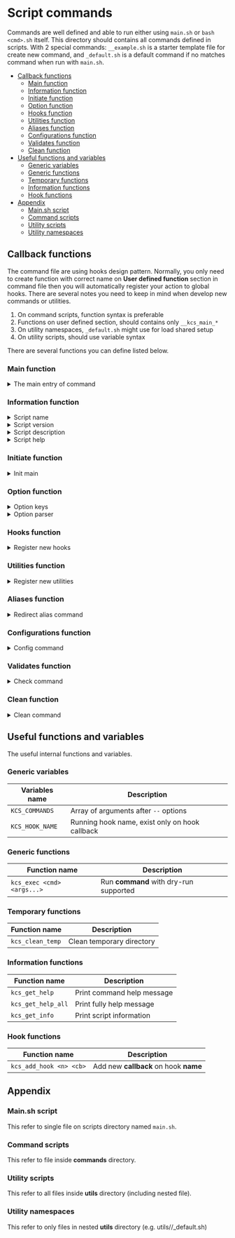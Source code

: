 # Script commands

Commands are well defined and able to run either 
using `main.sh` or `bash <cmd>.sh` itself.
This directory should contains all commands
defined in scripts. With 2 special commands:
`__example.sh` is a starter template file for create new command,
and `_default.sh` is a default command if no matches command
when run with `main.sh`.

- [Callback functions](#callback-functions)
  - [Main function](#main-function)
  - [Information function](#information-function)
  - [Initiate function](#initiate-function)
  - [Option function](#option-function)
  - [Hooks function](#hooks-function)
  - [Utilities function](#utilities-function)
  - [Aliases function](#aliases-function)
  - [Configurations function](#configurations-function)
  - [Validates function](#validates-function)
  - [Clean function](#clean-function)
- [Useful functions and variables](#useful-functions-and-variables)
  - [Generic variables](#generic-variables)
  - [Generic functions](#generic-functions)
  - [Temporary functions](#temporary-functions)
  - [Information functions](#information-functions)
  - [Hook functions](#hook-functions)
- [Appendix](#appendix)
  - [Main.sh script](#mainsh-script)
  - [Command scripts](#command-scripts)
  - [Utility scripts](#utility-scripts)
  - [Utility namespaces](#utility-namespaces)

## Callback functions

The command file are using hooks design pattern.
Normally, you only need to create function with correct name
on **User defined function** section in command file
then you will automatically register your action to global hooks.
There are several notes you need to keep in mind when develop
new commands or utilities.

1. On command scripts, function syntax is preferable
2. Functions on user defined section, should contains only `__kcs_main_*`
3. On utility namespaces, `_default.sh` might use for load shared setup
4. On utility scripts, should use variable syntax

There are several functions you can define listed below.

### Main function

<details><summary>The main entry of command</summary>

```sh
## desc      : The main entry of command;
##             all business logic should be here,
##             or called from here. 
##             If alias exist, main will never run
## return    : <none>
## tags      : @required, @hook:main
__kcs_main() {
  return 0
}

## caller    : hooks
## arguments : <none>
__kcs_main
```

</details>

### Information function

<details><summary>Script name</summary>

```sh
## desc      : script name for help command
## return    : single line name
## tags      : @optional, @hook:init
__kcs_main_name() {
  printf "default"
}

## desc      : function has priority over variable
## tags      : @optional
export KCS_NAME="default"

## caller    : hooks
## arguments : <none>
__kcs_main_name
```

</details>

<details><summary>Script version</summary>

```sh
## desc      : printf script version
## return    : single line version
## tags      : @optional, @hook:init
__kcs_main_version() {
  printf "v1.0.0"
}

## desc      : function has priority over variable
## tags      : @optional
export KCS_VERSION="v1.0.0"

## caller    : hooks
## arguments : <none>
__kcs_main_version
```

</details>

<details><summary>Script description</summary>

```sh
## desc      : printf script description
## return    : single line description
## tags      : @optional, @hook:init
__kcs_main_description() {
  printf "default command"
}

## desc      : function has priority over variable
## tags      : @optional
export KCS_DESCRIPTION="default command"

## caller    : hooks
## arguments : <none>
__kcs_main_description
```

</details>

<details><summary>Script help</summary>

```sh
## desc      : printf script help
## return    : multiple line help message
##             must prefix,suffix with newline
## tags      : @optional, @hook:init
__kcs_main_help() {
  printf "
Options:
  [--test,-t]
    - [required] run test
"
}

## desc      : function has priority over variable
## tags      : @optional
export KCS_HELP="
Options:
  [--test,-t]
    - [required] run test
"

## caller    : hooks
## arguments : <none>
__kcs_main_help
```

</details>

### Initiate function

<details><summary>Init main</summary>

```sh
## desc      : run init after parse all options
## tags      : @optional, @hook:post_init
__kcs_main_init() {
  return 0
}

## caller    : hooks
## arguments : raw arguments
__kcs_main_init
```

</details>

### Option function

<details><summary>Option keys</summary>

```sh
## desc      : The output of this function will pipe to
##             getopts command for parser later.
## return    : single line string with only [a-zA-Z:]
## tags      : @optional, @hook:init
__kcs_main_option_keys() {
  printf "abc"
}
__kcs_main_utils
## desc      : the result will merge together
## tags      : @optional
export KCS_OPTIONS=""

## caller    : hooks
## arguments : <none>
__kcs_main_option_keys
```

</details>

<details><summary>Option parser</summary>

```sh
## desc      : parsing option
## tags      : @optional,@hook:pre_load
__kcs_main_option() {
  # shellcheck disable=SC2034
  local flag="$1" value="$2"
  case "$flag" in
  N | name)
    kcs_require_argument "$flag"
    NAME="$value"
    ;;
  Y | yes)
    kcs_no_argument "$flag"
    YES=true
    ;;
  *)
    return 1
    ;;
  esac
}

## desc      : parsing default option
## tags      : @optional
__kcs_default_option() {
  local flag="$1" value="$2"
  case "$flag" in
  N | name)
    kcs_require_argument "$flag"
    NAME="$value"
    ;;
  *)
    return 1
    ;;
  esac
}

## caller    : internal/options.sh
## arguments : flag name and value
__kcs_main_option "name" "kcs"
__kcs_default_option "name" "kcs"
```

</details>

### Hooks function

<details><summary>Register new hooks</summary>

```sh
## desc      : you can register new hooks on this function
## tags      : @optional, @hook:pre_init
__kcs_main_hook() {
  ## add new hook on check stage
  kcs_add_hook "check" "__kcs_main_check"
  ## disable main entry
  kcs_disable_hook "main:__kcs_main"
}

## caller    : hooks
## arguments : <none>
__kcs_main_hook
```

</details>

### Utilities function

<details><summary>Register new utilities</summary>

```sh
## desc      : register new utilities function,
##           : this run on very beginning of hooks
## tags      : @optional, @hook:pre_init
__kcs_main_init_utils() {
  local utils=("kube/core")
  printf "%s" "${utils[*]}"
}

## desc      : register new utilities
##           : The result from variable and function will be merged
## tags      : @optional, @hook:init
export KCS_INIT_UTILS=("kube/commands")

## desc      : register new utilities function
## tags      : @optional, @hook:load
__kcs_main_utils() {
  local utils=(
    ## Builtin utilities
    "builtin/validator"
    ## Custom utilities
    "example"
  )
  printf "%s" "${utils[*]}"
}

## desc      : register new utilities
##           : The result from variable and function will be merged
## tags      : @optional, @hook:load
export KCS_UTILS=("builtin/validator")

## caller    : hooks
## arguments : <none>
__kcs_main_init_utils
__kcs_main_utils
```

</details>

### Aliases function

<details><summary>Redirect alias command</summary>

```sh
## desc      : redirect current command to new command
##           : when this function define, please ensure
##           : no other function define or it might
##           : conflict with new command
## caveats   : when defined this function only pre_init hook
##           : of current command will be run
## tags      : @optional, @hook:pre_init
__kcs_main_alias() {
  printf full command
}

## desc      : Function has priority over variables
## tags      : @optional, @hook:pre_init
export KCS_ALIAS_COMMAND=("command" "name")

## caller    : __kcs_set_alias
## arguments : raw arguments
__kcs_main_alias
```

</details>

### Configurations function

<details><summary>Config command</summary>

```sh
## desc      : configure utilities setting
## tags      : @optional, @hook:pre_main
__kcs_main_config() {
  ## Create new ssh profile
  kcs_conf_ssh \
    "server1" "192.168.1.100" \
    "admin" "~/.ssh/id_rsa"

  # kcs_conf_*
}

## desc      : configuration pre utilities setting
## tags      : @optional, @hook:pre_main
__kcs_default_config() {
  kcs_conf_ssh \
    "server1" "192.168.1.100" \
    "admin" "~/.ssh/id_rsa"
}

## caller    : hooks
## arguments : <none>
__kcs_main_config
__kcs_default_config
```

</details>

### Validates function

<details><summary>Check command</summary>

```sh
## desc      : check initiate result
##           : should load 'builtin/validator'
## tags      : @optional, @hook:post_init
__kcs_init_check() {
  kcs_verify_present \
    "$__USERNAME" "username"
  # kcs_verify_*
}

## desc      : check load result
##           : should load 'builtin/validator'
## tags      : @optional, @hook:post_load
__kcs_load_check() {
  kcs_verify_present \
    "$__USERNAME" "username"
  # kcs_verify_*
}

## desc      : check before call main
##           : should load 'builtin/validator'
## tags      : @optional, @hook:pre_main
__kcs_main_check() {
  kcs_verify_present \
    "$__USERNAME" "username"
  # kcs_verify_*
}

## desc      : all kcs_verify_* are 
##           : from builtin/validator utils
__kcs_main_utils() {
  printf "builtin/validator"
}

## caller    : hooks
## arguments : <none>
__kcs_init_check
__kcs_load_check
__kcs_main_check
```

</details>

### Clean function

<details><summary>Clean command</summary>

```sh
## desc      : cleanup main variable and function
## tags      : @optional, @hook:clean
__kcs_main_clean() {
  unset __NAME __PASSWORD
}

## caller    : hooks
## arguments : <none>
__kcs_main_clean
```

</details>

## Useful functions and variables

The useful internal functions and variables.

### Generic variables

| Variables name  | Description                                    |
| --------------- | ---------------------------------------------- |
| `KCS_COMMANDS`  | Array of arguments after `--` options          |
| `KCS_HOOK_NAME` | Running hook name, exist only on hook callback |

### Generic functions

| Function name              | Description                            |
| -------------------------- | -------------------------------------- |
| `kcs_exec <cmd> <args...>` | Run **command** with dry-run supported |

### Temporary functions

| Function name    | Description               |
| ---------------- | ------------------------- |
| `kcs_clean_temp` | Clean temporary directory |

### Information functions

| Function name      | Description                |
| ------------------ | -------------------------- |
| `kcs_get_help`     | Print command help message |
| `kcs_get_help_all` | Print fully help message   |
| `kcs_get_info`     | Print script information   |

### Hook functions

| Function name           | Description                           |
| ----------------------- | ------------------------------------- |
| `kcs_add_hook <n> <cb>` | Add new **callback** on hook **name** |

## Appendix

### Main.sh script

This refer to single file on scripts directory named `main.sh`.

### Command scripts

This refer to file inside **commands** directory.

### Utility scripts

This refer to all files inside **utils** directory (including nested file).

### Utility namespaces

This refer to only files in nested **utils** directory
(e.g. utils/<ns>/_default.sh)
